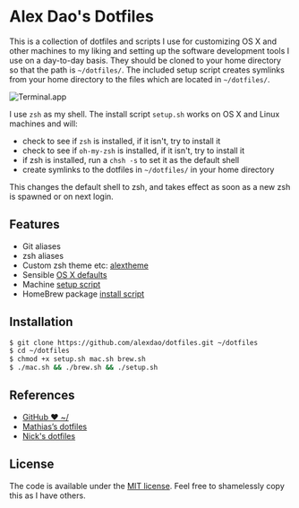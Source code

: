 # Alex Dao's Dotfiles

This is a collection of dotfiles and scripts I use for customizing OS X and other machines to my liking and setting up the software development tools I use on a day-to-day basis. They should be cloned to your home directory so that the path is `~/dotfiles/`.  The included setup script creates symlinks from your home directory to the files which are located in `~/dotfiles/`.

![Terminal.app]()

I use `zsh` as my shell. The install script `setup.sh` works on OS X and Linux machines and will: 

- check to see if `zsh` is installed, if it isn't, try to install it
- check to see if `oh-my-zsh` is installed, if it isn't, try to install it
- if zsh is installed, run a `chsh -s` to set it as the default shell
- create symlinks to the dotfiles in `~/dotfiles/` in your home directory

This changes the default shell to zsh, and takes effect as soon as a new zsh is spawned or on next login.

## Features

- Git aliases
- zsh aliases
- Custom zsh theme etc: [alextheme](zsh/themes/alex.zsh-theme)
- Sensible [OS X defaults](.macos)
- Machine [setup script](setup.sh)
- HomeBrew package [install script](brew.sh)

## Installation

```sh
$ git clone https://github.com/alexdao/dotfiles.git ~/dotfiles
$ cd ~/dotfiles
$ chmod +x setup.sh mac.sh brew.sh
$ ./mac.sh && ./brew.sh && ./setup.sh
```

## References

- [GitHub ❤ ~/](http://dotfiles.github.com/)
- [Mathias’s dotfiles](https://github.com/mathiasbynens/dotfiles)
- [Nick's dotfiles](https://github.com/nicksp/dotfiles)

## License

The code is available under the [MIT license](LICENSE). Feel free to shamelessly copy this as I have others. 
